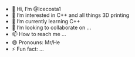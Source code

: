 - 👋 Hi, I’m @Icecosta1
- 👀 I’m interested in C++ and all things 3D printing
- 🌱 I’m currently learning C++
- 💞️ I’m looking to collaborate on ...
- 📫 How to reach me ...
- 😄 Pronouns: Mr/He
- ⚡ Fun fact: ...

<!---
Icecosta1/Icecosta1 is a ✨ special ✨ repository because its `README.md` (this file) appears on your GitHub profile.
You can click the Preview link to take a look at your changes.
--->
